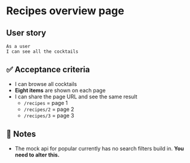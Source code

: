 # Recipes overview page

## User story

```
As a user
I can see all the cocktails
```

## ✅ Acceptance criteria

- I can browse all cocktails
- **Eight items** are shown on each page
- I can share the page URL and see the same result
  - `/recipes` = page 1
  - `/recipes/2` = page 2
  - `/recipes/3` = page 3

## 📝 Notes

- The mock api for popular currently has no search filters build in. **You need to alter this.**
